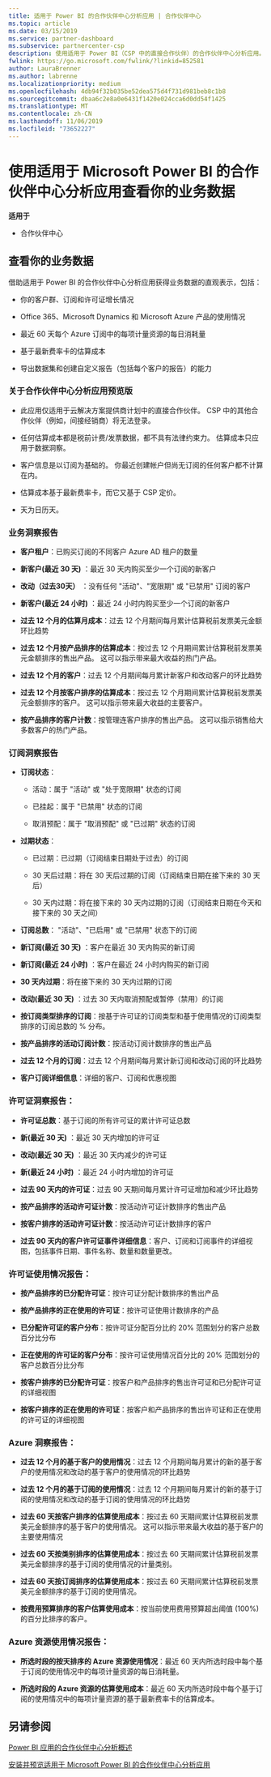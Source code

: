 ```yaml
---
title: 适用于 Power BI 的合作伙伴中心分析应用 | 合作伙伴中心
ms.topic: article
ms.date: 03/15/2019
ms.service: partner-dashboard
ms.subservice: partnercenter-csp
description: 使用适用于 Power BI（CSP 中的直接合作伙伴）的合作伙伴中心分析应用。
fwlink: https://go.microsoft.com/fwlink/?linkid=852581
author: LauraBrenner
ms.author: labrenne
ms.localizationpriority: medium
ms.openlocfilehash: 4db94f32b035be52dea575d4f731d981beb8c1b8
ms.sourcegitcommit: dbaa6c2e8a0e6431f1420e024cca6d0dd54f1425
ms.translationtype: MT
ms.contentlocale: zh-CN
ms.lasthandoff: 11/06/2019
ms.locfileid: "73652227"
---
```

# <a name="view-your-business-data-with-the-partner-center-analytics-app-for-microsoft-power-bi"></a>使用适用于 Microsoft Power BI 的合作伙伴中心分析应用查看你的业务数据

**适用于**

-   合作伙伴中心

## <a name="view-your-business-data"></a>查看你的业务数据

借助适用于 Power BI 的合作伙伴中心分析应用获得业务数据的直观表示，包括：

- 你的客户群、订阅和许可证增长情况

- Office 365、Microsoft Dynamics 和 Microsoft Azure 产品的使用情况

- 最近 60 天每个 Azure 订阅中的每项计量资源的每日消耗量

- 基于最新费率卡的估算成本

- 导出数据集和创建自定义报告（包括每个客户的报告）的能力 

### <a name="about-the-partner-center-analytics-app-preview-release"></a>关于合作伙伴中心分析应用预览版

 - 此应用仅适用于云解决方案提供商计划中的直接合作伙伴。 CSP 中的其他合作伙伴（例如，间接经销商）将无法登录。

- 任何估算成本都是税前计费/发票数据，都不具有法律约束力。 估算成本只应用于数据洞察。

- 客户信息是以订阅为基础的。 你最近创建帐户但尚无订阅的任何客户都不计算在内。 

- 估算成本基于最新费率卡，而它又基于 CSP 定价。 

- 天为日历天。 


### <a name="business-insights-report"></a>业务洞察报告

-  **客户租户**：已购买订阅的不同客户 Azure AD 租户的数量

-  **新客户(最近 30 天)** ：最近 30 天内购买至少一个订阅的新客户

-  **改动（过去30天）** ：没有任何 "活动"、"宽限期" 或 "已禁用" 订阅的客户

- **新客户(最近 24 小时)** ：最近 24 小时内购买至少一个订阅的新客户

- **过去 12 个月的估算月成本**：过去 12 个月期间每月累计估算税前发票美元金额环比趋势

- **过去 12 个月按产品排序的估算成本**：按过去 12 个月期间累计估算税前发票美元金额排序的售出产品。 这可以指示带来最大收益的热门产品。

- **过去 12 个月的客户**：过去 12 个月期间每月累计新客户和改动客户的环比趋势

- **过去 12 个月按客户排序的估算成本**：按过去 12 个月期间累计估算税前发票美元金额排序的客户。 这可以指示带来最大收益的主要客户。

- **按产品排序的客户计数**：按管理连客户排序的售出产品。 这可以指示销售给大多数客户的热门产品。 


### <a name="subscription-insights-report"></a>订阅洞察报告 

- **订阅状态**：

    - 活动：属于 "活动" 或 "处于宽限期" 状态的订阅

    - 已挂起：属于 "已禁用" 状态的订阅

    - 取消预配：属于 "取消预配" 或 "已过期" 状态的订阅

- **过期状态**：

    - 已过期：已过期（订阅结束日期处于过去）的订阅

    - 30 天后过期：将在 30 天后过期的订阅（订阅结束日期在接下来的 30 天后）

    - 30 天内过期：将在接下来的 30 天内过期的订阅（订阅结束日期在今天和接下来的 30 天之间）

-  **订阅总数**： "活动"、"已启用" 或 "已禁用" 状态下的订阅

- **新订阅(最近 30 天)** ：客户在最近 30 天内购买的新订阅

- **新订阅(最近 24 小时)** ：客户在最近 24 小时内购买的新订阅

- **30 天内过期**：将在接下来的 30 天内过期的订阅

- **改动(最近 30 天)** ：过去 30 天内取消预配或暂停（禁用）的订阅

- **按订阅类型排序的订阅**：按基于许可证的订阅类型和基于使用情况的订阅类型排序的订阅总数的 % 分布。

- **按产品排序的活动订阅计数**：按活动订阅计数排序的售出产品

- **过去 12 个月的订阅**：过去 12 个月期间每月累计新订阅和改动订阅的环比趋势

- **客户订阅详细信息**：详细的客户、订阅和优惠视图 


### <a name="license-insights-report"></a>许可证洞察报告：

- **许可证总数**：基于订阅的所有许可证的累计许可证总数

- **新(最近 30 天)** ：最近 30 天内增加的许可证

- **改动(最近 30 天)** ：最近 30 天内减少的许可证

- **新(最近 24 小时)** ：最近 24 小时内增加的许可证

- **过去 90 天内的许可证**：过去 90 天期间每月累计许可证增加和减少环比趋势

- **按产品排序的活动许可证计数**：按活动许可证计数排序的售出产品

- **按客户排序的活动许可证计数**：按活动许可证计数排序的客户

- **过去 90 天内的客户许可证事件详细信息**：客户、订阅和订阅事件的详细视图，包括事件日期、事件名称、数量和数量更改。


### <a name="licenses-usage-report"></a>许可证使用情况报告：

- **按产品排序的已分配许可证**：按许可证分配计数排序的售出产品

- **按产品排序的正在使用的许可证**：按许可证使用计数排序的产品

- **已分配许可证的客户分布**：按许可证分配百分比的 20% 范围划分的客户总数百分比分布

- **正在使用的许可证的客户分布**：按许可证使用情况百分比的 20% 范围划分的客户总数百分比分布

- **按客户排序的已分配许可证**：按客户和产品排序的售出许可证和已分配许可证的详细视图

- **按客户排序的正在使用的许可证**：按客户和产品排序的售出许可证和正在使用的许可证的详细视图


### <a name="azure-insights-report"></a>Azure 洞察报告：

- **过去 12 个月的基于客户的使用情况**：过去 12 个月期间每月累计的新的基于客户的使用情况和改动的基于客户的使用情况的环比趋势

- **过去 12 个月的基于订阅的使用情况**：过去 12 个月期间每月累计的新的基于订阅的使用情况和改动的基于订阅的使用情况的环比趋势

- **过去 60 天按客户排序的估算使用成本**：按过去 60 天期间累计估算税前发票美元金额排序的基于客户的使用情况。 这可以指示带来最大收益的基于客户的主要使用情况

- **过去 60 天按类别排序的估算使用成本**：按过去 60 天期间累计估算税前发票美元金额排序的基于订阅的使用情况的计量类别。

- **过去 60 天按订阅排序的估算使用成本**：按过去 60 天期间累计估算税前发票美元金额排序的基于订阅的使用情况。

- **按费用预算排序的客户估算使用成本**：按当前使用费用预算超出阈值 (100%) 的百分比排序的客户。


### <a name="azure-resource-usage-report"></a>Azure 资源使用情况报告：

- **所选时段的按天排序的 Azure 资源使用情况**：最近 60 天内所选时段中每个基于订阅的使用情况中的每项计量资源的每日消耗量。

- **所选时段的 Azure 资源的估算使用成本**：最近 60 天内所选时段中每个基于订阅的使用情况中的每项计量资源的基于最新费率卡的估算成本。 

## <a name="see-also"></a>另请参阅

[Power BI 应用的合作伙伴中心分析概述](power-bi-app-for-direct-partners.md)


[安装并预览适用于 Microsoft Power BI 的合作伙伴中心分析应用](power-bi-app-for-direct-partners-install.md)

